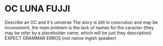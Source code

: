 # OC LUNA FUJJI
Describe an OC and it's universe
The story is still in concrution and may be inconsistent, the main problem is the lack of names for the caracter (they may be refer by a placeholder name, which will be just they description)
EXPECT GRAMMAR ERROS (not native inglsh speaker)
